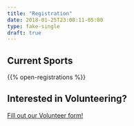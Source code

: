 ```yaml
---
title: "Registration"
date: 2018-01-25T23:08:11-05:00
type: fake-single
draft: true
---
```


## Current Sports

{{% open-registrations %}}

## Interested in Volunteering?

[Fill out our Volunteer form!](https://go.teamsnap.com/divisions/21111/registration/9635/register/new)